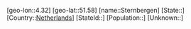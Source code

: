 ﻿---
location: [51.58,4.32]
type: City
tags:
- geo/City


SpocWebEntityId: 34566
isDeleted: false
confidential: public

---
[geo-lon::4.32]
[geo-lat::51.58]
[name::Sternbergen]
[State::]
[Country::[Netherlands](geo/Continent/Europe/Netherlands.md)]
[StateId::]
[Population::]
[Unknown::]

